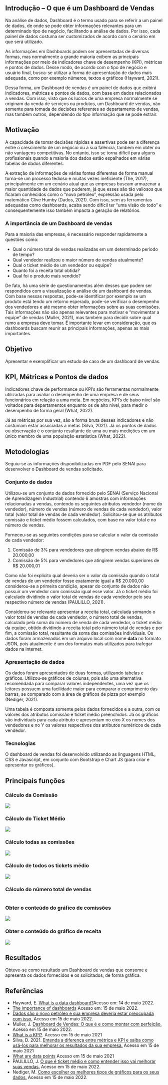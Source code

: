 ## Introdução – O que é um Dashboard de Vendas

Na análise de dados, Dashboard é o termo usado para se referir a um painel de dados, de onde se pode obter informações relevantes para um determinado tipo de negócio, facilitando a análise de dados. Por isso, cada painel de dados costuma ser customizados de acordo com o cenário em que será utilizado.

As informações em Dashboards podem ser apresentadas de diversas formas, mas normalmente a grande maioria exibem as principais informações por meio de indicadores chave de desempenho (KPI), métricas e pontos de dados. Desse modo, de acordo com o tipo de negócio e usuário final, busca-se utilizar a forma de apresentação de dados mais adequada, como por exemplo números, textos e gráficos (Hayward, 2021).

Dessa forma, um Dashboard de vendas é um painel de dados que exibirá indicadores, métricas e pontos de dados, com base em dados relacionados a vendas. Com isso, visto que os lucros de uma empresa normalmente se originam da venda de serviços ou produtos, um Dashboard de vendas, não somente para tomada de decisões referentes ao departamento de vendas, mas também outros, dependendo do tipo informação que se pode extrair.

## Motivação

A capacidade de tomar decisões rápidas e assertivas pode ser a diferença entre o crescimento de um negócio ou a sua falência, também em obter ou não vantagens competitivas. No entanto, isso se torna difícil para alguns profissionais quando a maioria dos dados estão espalhados em várias tabelas de dados diferentes.

A extração de informações de várias fontes diferentes de forma manual torna-se um processo tedioso e muitas vezes ineficiente (The, 2017), principalmente em um cenário atual que as empresas buscam armazenar a maior quantidade de dados que puderem, já que esses são tão valiosos que ficaram conhecidos como o “novo petróleo”, expressão usada pelo matemático Clive Humby (Dados, 2021). Com isso, sem as ferramentas adequadas como dashboards, acaba sendo difícil ter “uma visão do todo” e consequentemente isso também impacta a geração de relatórios.

### A importância de um Dashboard de vendas

Para a maioria das empresas, é necessário responder rapidamente a questões como:

- Qual o número total de vendas realizadas em um determinado período de tempo?
- Qual vendedor realizou o maior número de vendas atualmente?
- Qual o ticket médio de um vendedor ou equipe?
- Quanto foi a receita total obtida?
- Qual foi o produto mais vendido?

De fato, há uma série de questionamentos além desses que podem ser respondidos com a visualização e análise de um dashboard de vendas. Com base nessas respostas, pode-se identificar por exemplo se um produto está tendo um retorno esperado, pode-se verificar o desempenho dos vendedores e até mesmo obter informações sobre as suas comissões.
Tais informações não são apenas relevantes para motivar e “movimentar a equipe” de vendas (Muller, 2021), mas também para decidir sobre qual rumo a empresa deve tomar. É importante levar em consideração, que os dashboards buscam reunir as principais informações, apenas as mais importantes.

## Objetivo

Apresentar e exemplificar um estudo de caso de um dashboard de vendas.

## KPI, Métricas e Pontos de dados

Indicadores chave de performance ou KPI’s são ferramentas normalmente utilizadas para avaliar o desempenho de uma empresa e de seus funcionários em relação a uma meta. Em negócios, KPI’s de baixo nível são voltados para departamentos enquanto os de alto nível, para medir o desempenho de forma geral (What, 2022).

Já as métricas por sua vez, são a forma bruta desses indicadores e não costumam estar associadas a metas (Silva, 2021). Já os pontos de dados ou observação é o conjunto resultante de uma ou mais medições em um único membro de uma população estatística (What, 2022).

## Metodologias

Seguiu-se as informações disponibilizadas em PDF pelo SENAI para desenvolver o Dashboard de vendas solicitado.

### Conjunto de dados

Utilizou-se um conjunto de dados fornecido pelo SENAI (Serviço Nacional de Aprendizagem Industrial) contendo 6 amostras com informações relacionadas a vendas, contendo os seguintes atributos vendedor (nome do vendedor), número de vendas (número de vendas de cada vendedor), valor total (valor total de vendas de cada vendedor). Solicitou-se que os atributos comissão e ticket médio fossem calculados, com base no valor total e no número de vendas.

Forneceu-se as seguintes condições para se calcular o valor da comissão de cada vendedor:

1. Comissão de 3% para vendedores que atingirem vendas abaixo de R$ 20.000,00
2. Comissão de 5% para vendedores que atingirem vendas superiores de R$ 20.000,01

Como não foi explicito qual deveria ser o valor da comissão quando o total de vendas de um vendedor fosse exatamente igual a R$ 20.000,00 considerou-se a primeira condição, apesar do conjunto de dados não possuir um vendedor com comissão igual esse valor. Já o ticket médio foi calculado dividindo o valor total de vendas de cada vendedor pelo seu respectivo número de vendas (PAULILLO, 2021).

Considerou-se relevante apresentar a receita total, calculada somando o valor total de vendas de cada vendedor, o número total de vendas, calculado pela soma do número de venda de cada vendedor, o ticket médio da equipe, obtido dividindo a receita total pelo número total de vendas e por fim, a comissão total, resultante da soma das comissões individuais. Os dados foram armazenados em um arquivo local com nome **data** no formato JSON, pois atualmente é um dos formatos mais utilizados para trafegar dados na internet.

### Apresentação de dados

Os dados foram apresentados de duas formas, utilizando tabelas e gráficos. Utilizou-se gráficos de colunas, pois são uma alternativa recomendada para comparar valores independentes, uma vez que os leitores possuem uma facilidade maior para comparar o comprimento das barras, se comparado com a área de gráficos de pizza por exemplo (Nediger, 2021).

Uma tabela é composta somente pelos dados fornecidos e a outra, com os valores dos atributos comissão e ticket médio preenchidos. Já os gráficos são individuais para cada atributo e apresentam no eixo X os nomes dos vendedores e no Y os valores respectivos dos atributos numéricos de cada vendedor.

### Tecnologias

O dashboard de vendas foi desenvolvido utilizando as linguagens HTML, CSS e Javascript, em conjunto com Bootstrap e Chart JS (para criar e apresentar os gráficos).

## Principais funções

### Cálculo da Comissão

![](./img/funcao-calculate-comission.jpg)

### Cálculo do Ticket Médio

![](./img/funcao-calculate-average-ticket.jpg)

### Cálculo todas as comissões

![](./img/funcao-calculate-all-comissions.jpg)

### Cálculo de todos os tickets médio

![](./img/funcao-calculate-all-average-tickets.jpg)

### Cálculo do número total de vendas

![]()

### Obter o conteúdo do gráfico de comissões

![](./img/funcao-get-comission-chart-content.jpg)

### Obter o conteúdo do gráfico de receita

![](./img/funcao-get-revenue-chart-content.jpg)

## Resultados

Obteve-se como resultado um Dashboard de vendas que consome e apresenta os dados fornecidos e os solicitados, de forma gráfica.

## Referências

- Hayward, E. [What is a data dashboard?](https://www.klipfolio.com/blog/what-is-a-data-dashboard)Acesso em: 14 de maio 2022.
- [The importance of dashboards](https://clarivate.com/blog/the-importance-of-dashboards/#:~:text=These%20dashboards%20provide%20critical%20reporting,better%20navigating%20the%20surrounding%20landscape.) Acesso em: 15 de maio 2022.
- [Dados são o novo petróleo e sua empresa deveria estar preocupada com isso.](https://sevenit.com.br/dados-novo-petroleo/#:~:text=E%20isso%20somente%20se%20torna,buzzword%20a%20partir%20de%20ent%C3%A3o.) Acesso em 15 de maio 2022.
- Muller, J. [Dashboard de Vendas: O que é e como montar com perfeição.](https://leads2b.com/blog/dashboard-de-vendas/) Acesso em 15 de maio 2022.
- [What is a KPI?](https://www.klipfolio.com/resources/articles/what-is-a-key-performance-indicator). Acesso em 15 de maio 2021
- Silva, D. 2021. [Entenda a diferença entre métrica e KPI e saiba como usá-los para melhorar os resultados da sua empresa.](https://www.zendesk.com.br/blog/diferenca-entre-metrica-e-kpi/#:~:text=As%20m%C3%A9tricas%20permitem%20mensurar%2C%20monitorar,de%20forma%20num%C3%A9rica%20ou%20percentual.) Acesso em 15 de maio 2021
- [What are data points](https://www.buschsystems.com/resource-center/knowledgeBase/glossary/what-are-data-points) Acesso em 15 de maio 2021
- PAULILLO, J. [O que é ticket médio e como entender isso vai melhorar suas vendas.](https://www.agendor.com.br/blog/o-que-e-ticket-medio/) Acesso em 15 de maio 2022.
- Nediger, M. [Como escolher os melhores tipos de gráficos para os seus dados.](https://pt.venngage.com/blog/tipos-de-graficos/) Acesso em 15 de maio 2022.
